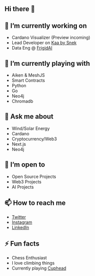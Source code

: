 ## Hi there 👋

## 🔭 I’m currently working on
- Cardano Visualizer (Preview incoming)
- Lead Developer on [Kaa by Snek](https://www.kaaai.io/)
- Data Eng @ [FrigidAI](https://frigid.ai/)

## 👾 I’m currently playing with
- Aiken & MeshJS
- Smart Contracts
- Python
- Go
- Neo4j
- Chromadb

## 💬 Ask me about
- Wind/Solar Energy
- Cardano
- Cryptocurrency/Web3
- Next.js
- Neo4j

## 🌱 I’m open to
- Open Source Projects
- Web3 Projects
- AI Projects

## 📫 How to reach me
- [Twitter](https://x.com/l0whung)
- [Instagram](https://instagram.com/burritoflavouredkisses)
- [LinkedIn](https://www.linkedin.com/in/matthounslow/)

## ⚡ Fun facts
- Chess Enthusiast
- I love climbing things
- Currently playing [Cuphead](https://www.cupheadgame.com/)
